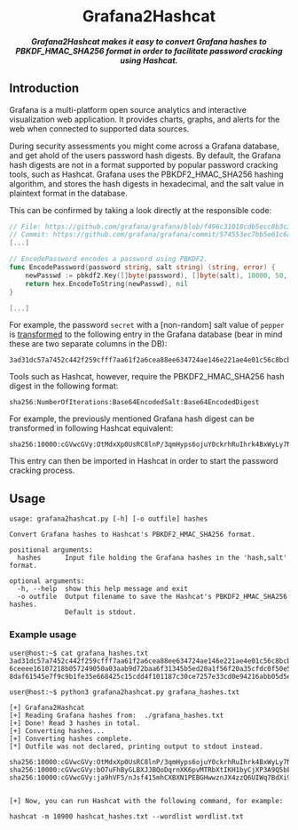 <h1 align="center">Grafana2Hashcat</h1>
<h5 align="center">Grafana2Hashcat makes it easy to convert Grafana hashes to PBKDF_HMAC_SHA256 format in order to facilitate password cracking using Hashcat.</h5>

## Introduction

Grafana is a multi-platform open source analytics and interactive visualization web application. It provides charts, graphs, and alerts for the web when connected to supported data sources.

During security assessments you might come across a Grafana database, and get ahold of the users password hash digests. By default, the Grafana hash digests are not in a format supported by popular password cracking tools, such as Hashcat. Grafana uses the PBKDF2_HMAC_SHA256 hashing algorithm, and stores the hash digests in hexadecimal, and the salt value in plaintext format in the database.

This can be confirmed by taking a look directly at the responsible code:
```go
// File: https://github.com/grafana/grafana/blob/f496c31018cdb5ecc8b3c30ea96a235a5bcf470a/pkg/util/encoding.go#L33-L37
// Commit: https://github.com/grafana/grafana/commit/574553ec7bb5e61c6a362ceb9f28cc9e1c8f6f63
[...]

// EncodePassword encodes a password using PBKDF2.
func EncodePassword(password string, salt string) (string, error) {
	newPasswd := pbkdf2.Key([]byte(password), []byte(salt), 10000, 50, sha256.New)
	return hex.EncodeToString(newPasswd), nil
}

[...]
```

For example, the password `secret` with a [non-random] salt value of `pepper` is [transformed](https://play.golang.org/p/t2rzj87i_en) to the following entry in the Grafana database (bear in mind these are two separate columns in the DB):

```hex
3ad31dc57a7452c442f259cfff7aa61f2a6cea88ee634724ae146e221ae4e01c56c8bcbb3552310acd2fd746a396d2f99bf8,pepper
```

Tools such as Hashcat, however, require the PBKDF2_HMAC_SHA256 hash digest in the following format:

```
sha256:NumberOfIterations:Base64EncodedSalt:Base64EncodedDigest
```

For example, the previously mentioned Grafana hash digest can be transformed in following Hashcat equivalent:
```
sha256:10000:cGVwcGVy:OtMdxXp0UsRC8lnP/3qmHyps6ojuY0ckrhRuIhrk4BxWyLy7NVIxCs0v10ajltL5m/g=
```

This entry can then be imported in Hashcat in order to start the password cracking process.


## Usage
```console
usage: grafana2hashcat.py [-h] [-o outfile] hashes

Convert Grafana hashes to Hashcat's PBKDF2_HMAC_SHA256 format.

positional arguments:
  hashes      Input file holding the Grafana hashes in the 'hash,salt' format.

optional arguments:
  -h, --help  show this help message and exit
  -o outfile  Output filename to save the Hashcat's PBKDF2_HMAC_SHA256 hashes.
              Default is stdout.
```

### Example usage

```console
user@host:~$ cat grafana_hashes.txt
3ad31dc57a7452c442f259cfff7aa61f2a6cea88ee634724ae146e221ae4e01c56c8bcbb3552310acd2fd746a396d2f99bf8,pepper
6ceeee16107218b057249050a03aab9d72baa6f31345b5ed20a1f56f20a35cfdc0f50e5b15c310151e851094f4e0a779bb28,pepper
8daf61545e7f9c9b1fe35e668425c15cdd4f101187c30ce7257e33cd0e94216abb05d5e2f73d28d4c98fcd9227536676c3e7,pepper
```

```console
user@host:~$ python3 grafana2hashcat.py grafana_hashes.txt

[+] Grafana2Hashcat
[+] Reading Grafana hashes from:  ./grafana_hashes.txt
[+] Done! Read 3 hashes in total.
[+] Converting hashes...
[+] Converting hashes complete.
[*] Outfile was not declared, printing output to stdout instead.

sha256:10000:cGVwcGVy:OtMdxXp0UsRC8lnP/3qmHyps6ojuY0ckrhRuIhrk4BxWyLy7NVIxCs0v10ajltL5m/g=
sha256:10000:cGVwcGVy:bO7uFhByGLBXJJBQoDqrnXK6pvMTRbXtIKH1byCjXP3A9Q5bFcMQFR6FEJT04Kd5uyg=
sha256:10000:cGVwcGVy:ja9hVF5/nJsf415mhCXBXN1PEBGHwwznJX4zzQ6UIWq7BdXi9z0o1MmPzZInU2Z2w+c=


[+] Now, you can run Hashcat with the following command, for example:

hashcat -m 10900 hashcat_hashes.txt --wordlist wordlist.txt
```
